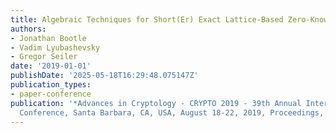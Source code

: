 ```yaml
---
title: Algebraic Techniques for Short(Er) Exact Lattice-Based Zero-Knowledge Proofs
authors:
- Jonathan Bootle
- Vadim Lyubashevsky
- Gregor Seiler
date: '2019-01-01'
publishDate: '2025-05-18T16:29:48.075147Z'
publication_types:
- paper-conference
publication: '*Advances in Cryptology - CRYPTO 2019 - 39th Annual International Cryptology
  Conference, Santa Barbara, CA, USA, August 18-22, 2019, Proceedings, Part I*'
---
```


